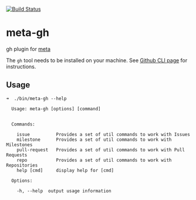 [![Build Status](https://travis-ci.com/mateodelnorte/meta-gh.svg?branch=master)](https://travis-ci.com/mateodelnorte/meta-gh)

# meta-gh
gh plugin for [meta](https://github.com/mateodelnorte/meta)

The `gh` tool needs to be installed on your machine. See [Github CLI page](https://cli.github.com) for instructions.

## Usage

```
➜  ./bin/meta-gh --help

  Usage: meta-gh [options] [command]


  Commands:

    issue          Provides a set of util commands to work with Issues
    milestone      Provides a set of util commands to work with Milestones
    pull-request   Provides a set of util commands to work with Pull Requests
    repo           Provides a set of util commands to work with Repositories
    help [cmd]     display help for [cmd]

  Options:

    -h, --help  output usage information
```
